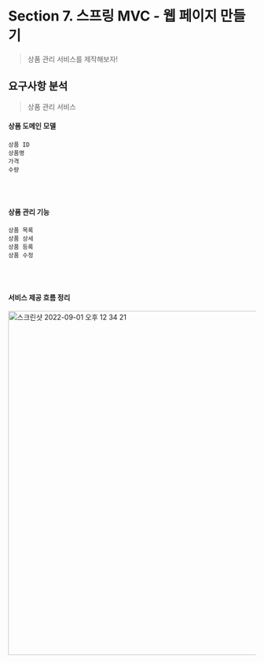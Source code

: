 # Section 7. 스프링 MVC - 웹 페이지 만들기
> 상품 관리 서비스를 제작해보자!

## 요구사항 분석
> 상품 관리 서비스 
#### 상품 도메인 모델
```
상품 ID
상품명
가격
수량
```
<br>
<br>

#### 상품 관리 기능
```
상품 목록
상품 상세
상품 등록
상품 수정
```
<br>
<br>

#### 서비스 제공 흐름 정리
<img width="700" alt="스크린샷 2022-09-01 오후 12 34 21" src="https://user-images.githubusercontent.com/80838501/187830014-17c36994-b703-4ebd-ae0b-2e1b45894542.png">

